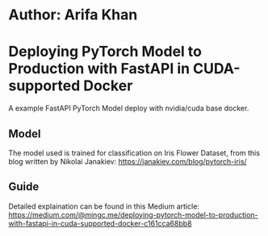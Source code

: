 # Author: Arifa Khan

# Deploying PyTorch Model to Production with FastAPI in CUDA-supported Docker

A example FastAPI PyTorch Model deploy with nvidia/cuda base docker.

## Model
The model used is trained for classification on Iris Flower Dataset, from this blog written by Nikolai Janakiev: https://janakiev.com/blog/pytorch-iris/

## Guide
Detailed explaination can be found in this Medium article: 
https://medium.com/@mingc.me/deploying-pytorch-model-to-production-with-fastapi-in-cuda-supported-docker-c161cca68bb8
